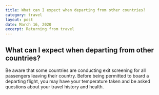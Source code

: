 ```yaml
---
title: What can I expect when departing from other countries?
category: travel
layout: post
date: March 16, 2020
excerpt: Returning from travel
---
```


## What can I expect when departing from other countries? ##

Be aware that some countries are conducting exit screening for all passengers leaving their country. Before being permitted to board a departing flight, you may have your temperature taken and be asked questions about your travel history and health.
